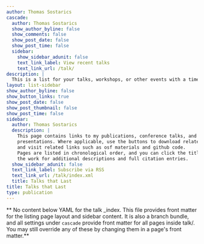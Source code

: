 ```yaml
---
author: Thomas Sostarics
cascade:
  author: Thomas Sostarics
  show_author_byline: false
  show_comments: false
  show_post_date: false
  show_post_time: false
  sidebar:
    show_sidebar_adunit: false
    text_link_label: View recent talks
    text_link_url: /talk/
description: |
  This is a list for your talks, workshops, or other events with a time, date, and place.
layout: list-sidebar
show_author_byline: false
show_button_links: true
show_post_date: false
show_post_thumbnail: false
show_post_time: false
sidebar:
  author: Thomas Sostarics
  description: |
    This page contains links to my publications, conference talks, and poster
    presentations. Where applicable, use the buttons to download related files
    and visit related links such as osf materials and github code.
    Pages are listed in chronological order, and you can click the title of
    the work for additional descriptions and full citation entries.
  show_sidebar_adunit: false
  text_link_label: Subscribe via RSS
  text_link_url: /talk/index.xml
  title: Talks that Last
title: Talks that Last
type: publication
---
```


** No content below YAML for the talk _index. This file provides front matter for the listing page layout and sidebar content. It is also a branch bundle, and all settings under `cascade` provide front matter for all pages inside talk/. You may still override any of these by changing them in a page's front matter.**
